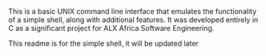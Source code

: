 This is a basic UNIX command line interface that emulates the functionality of a simple shell, along with additional features. It was developed entirely in C as a significant project for ALX Africa Software Engineering.

This readme is for the simple shell, it will be updated later
